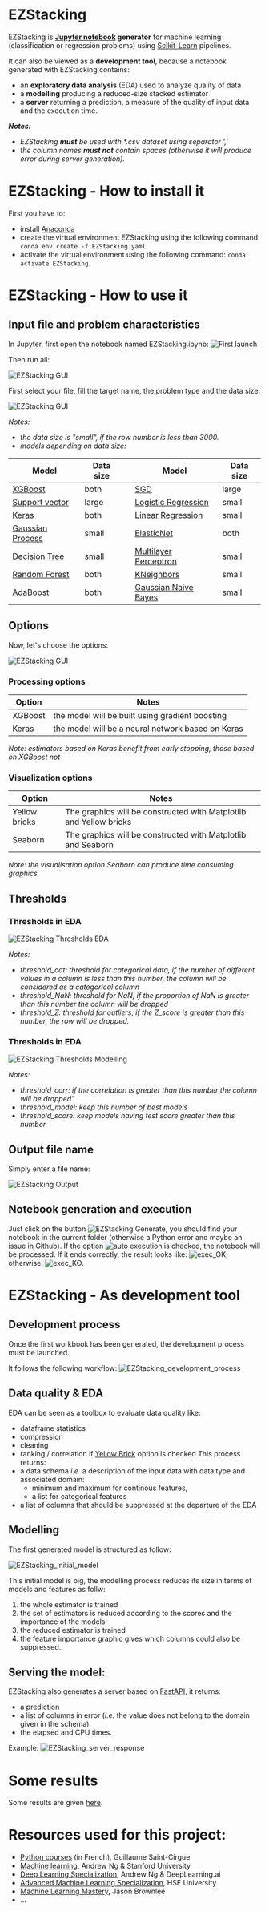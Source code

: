 # EZStacking
EZStacking is **[Jupyter notebook](https://jupyter.org/) generator** for machine learning (classification or regression problems) using [Scikit-Learn](https://scikit-learn.org/stable/) pipelines.

It can also be viewed as a **development tool**, because a notebook generated with EZStacking contains: 
* an **exploratory data analysis** (EDA) used to analyze quality of data
* a **modelling** producing a reduced-size stacked estimator  
* a **server** returning a prediction, a measure of the quality of input data and the execution time.

_**Notes:**_ 
* _EZStacking **must** be used with *.csv dataset using separator ','_  
* _the column names **must not** contain spaces (otherwise it will produce error during server generation)._

# EZStacking - How to install it
First you have to:
* install [Anaconda](https://anaconda.org/) 
* create the virtual environment EZStacking using the following command: `conda env create -f EZStacking.yaml`
* activate the virtual environment using the following command: `conda activate EZStacking`.

# EZStacking - How to use it

## Input file and problem characteristics

In Jupyter, first open the notebook named EZStacking.ipynb:
![First launch](/screenshots/EZStacking_first_launch.png)

Then run all:

![EZStacking GUI](/screenshots/EZStacking_gui.png)

First select your file, fill the target name, the problem type and the data size:

![EZStacking GUI](/screenshots/EZStacking_file_selection.png)

_Notes:_ 
* _the data size is "small", if the row number is less than 3000._
* _models depending on data size:_

|Model	|Data size | |Model |Data size |
|------|----------|-|------|----------|
|[XGBoost](https://arxiv.org/abs/1603.02754)	|both | |[SGD](https://scikit-learn.org/stable/modules/linear_model.html#stochastic-gradient-descent-sgd)	|large |
|[Support vector](https://scikit-learn.org/stable/modules/svm.html)	|large | |[Logistic Regression](https://scikit-learn.org/stable/modules/linear_model.html#logistic-regression)	|small |
|[Keras](https://keras.io/guides/)	|both | |[Linear Regression](https://scikit-learn.org/stable/modules/linear_model.html#ordinary-least-squares)	|small |
|[Gaussian Process](https://scikit-learn.org/stable/modules/gaussian_process.html)	|small | |[ElasticNet](https://scikit-learn.org/stable/modules/linear_model.html#elastic-net) |both |
|[Decision Tree](https://scikit-learn.org/stable/modules/tree.html)	|small | |[Multilayer Perceptron](https://scikit-learn.org/stable/modules/neural_networks_supervised.html)	|small |
|[Random Forest](https://scikit-learn.org/stable/modules/ensemble.html#forests-of-randomized-trees) |both | |[KNeighbors](https://scikit-learn.org/stable/modules/neighbors.html) |small |
|[AdaBoost](https://scikit-learn.org/stable/modules/ensemble.html#adaboost)	|both | |[Gaussian Naive Bayes](https://scikit-learn.org/stable/modules/naive_bayes.html)	|small     |

## Options
Now, let's choose the options:

![EZStacking GUI](/screenshots/EZStacking_options.png)

### Processing options
|Option   | Notes                                                   |
|---------|---------------------------------------------------------|
|XGBoost  | the model will be built using gradient boosting         |
|Keras    | the model will be a neural network based on Keras       |

_Note: estimators based on Keras benefit from early stopping, those based on XGBoost not_

### Visualization options
|Option        | Notes                                                              |
|--------------|--------------------------------------------------------------------|
|Yellow bricks | The graphics will be constructed with Matplotlib and Yellow bricks |
|Seaborn       | The graphics will be constructed with Matplotlib and Seaborn       |

_Note: the visualisation option Seaborn can produce time consuming graphics._

## Thresholds
### Thresholds in EDA
![EZStacking Thresholds EDA](/screenshots/EZStacking_thresholds_eda.png)

_Notes:_
* _threshold_cat: threshold for categorical data, if the number of different values in a column is less than this number, the column will be considered as a categorical column_
* _threshold_NaN: threshold for NaN, if the proportion of NaN is greater than this number the column will be dropped_
* _threshold_Z: threshold for outliers, if the Z_score is greater than this number, the row will be dropped._

### Thresholds in EDA
![EZStacking Thresholds Modelling](/screenshots/EZStacking_thresholds_mod.png)

_Notes:_
* _threshold_corr: if the correlation is greater than this number the column will be dropped'_
* _threshold_model: keep this number of best models_
* _threshold_score: keep models having test score greater than this number._

## Output file name
Simply enter a file name:

![EZStacking Output](/screenshots/EZStacking_output.png)

## Notebook generation and execution
Just click on the button ![EZStacking Generate](/screenshots/EZStacking_generate.png), you should find your notebook in the current folder (otherwise a Python error and maybe an issue in Github).
If the option ![auto execution](/screenshots/auto_exec.png) is checked, the notebook will be processed. 
If it ends correctly, the result looks like: ![exec_OK](/screenshots/exec_OK.png), otherwise: ![exec_KO](/screenshots/exec_KO.png).

# EZStacking - As development tool
## Development process
Once the first workbook has been generated, the development process must be launched.

It follows the following workflow:
![EZStacking_development_process](/screenshots/EZStacking_development_process.png)

## Data quality & EDA
EDA can be seen as a toolbox to evaluate data quality like: 
* dataframe statistics
* compression
* cleaning
* ranking / correlation if [Yellow Brick](https://www.scikit-yb.org) option is checked
This process returns:
* a data schema _i.e._ a description of the input data with data type and associated domain: 
  * minimum and maximum for continous features, 
  * a list for categorical features
* a list of columns that should be suppressed at the departure of the EDA  

## Modelling
The first generated model is structured as follow:

![EZStacking_initial_model](EZStacking_initial_model.png)

This initial model is big, the modelling process reduces its size in terms of models and features as follw:
1. the whole estimator is trained 
2. the set of estimators is reduced according to the scores and the importance of the models
3. the reduced estimator is trained 
4. the feature importance graphic gives which columns could also be suppressed.

## Serving the model:
EZStacking also generates a server based on [FastAPI](https://fastapi.tiangolo.com/), it returns:
* a prediction 
* a list of columns in error (_i.e._ the value does not belong to the domain given in the schema)
* the elapsed and CPU times.

Example: ![EZStacking_server_response](EZStacking_server_response.png)

# Some results
Some results are given [here](https://github.com/phbillet/EZStacking/tree/main/examples).

# Resources used for this project:
* [Python courses](https://youtu.be/82KLS2C_gNQ) (in French), Guillaume Saint-Cirgue
* [Machine learning](https://www.coursera.org/learn/machine-learning), Andrew Ng & Stanford University
* [Deep Learning Specialization](https://www.deeplearning.ai/program/deep-learning-specialization/), Andrew Ng & DeepLearning.ai
* [Advanced Machine Learning Specialization](https://www.coursera.org/specializations/aml), HSE University
* [Machine Learning Mastery](https://machinelearningmastery.com/), Jason Brownlee
* ...











